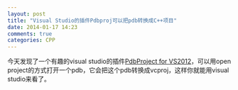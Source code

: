 ```yaml
---
layout: post
title: "Visual Studio的插件Pdbproj可以把pdb转换成C++项目"
date: 2014-01-17 14:23
comments: true
categories: CPP
---
```

今天发现了一个有趣的visual studio的插件[PdbProject for VS2012](http://visualstudiogallery.msdn.microsoft.com/952cac4e-fe4d-40a8-9656-9ae863bedbff)，可以用open project的方式打开一个pdb，它会把这个pdb转换成vcproj，这样你就能用visual studio来看了。